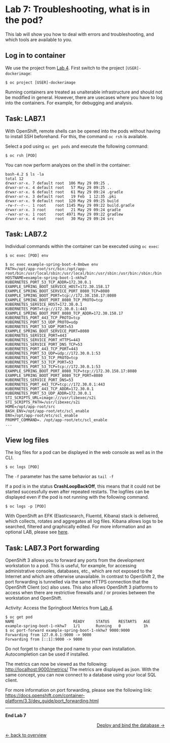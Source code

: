 # Lab 7: Troubleshooting, what is in the pod?

This lab will show you how to deal with errors and troubleshooting, and which tools are available to you.

## Log in to container

We use the project from [Lab 4](04_deploy_dockerimage.md). First switch to the project `[USER]-dockerimage`:

```
$ oc project [USER]-dockerimage
```

Running containers are treated as unalterable infrastructure and should not be modified in general. However, there are usecases where you have to log into the containers. For example, for debugging and analysis.

## Task: LAB7.1

With OpenShift, remote shells can be opened into the pods without having to install SSH beforehand. For this, the command `oc rsh` is available.

Select a pod using `oc get pods` and execute the following command:

```
$ oc rsh [POD]
```

You can now perform analyzes on the shell in the container:

```
bash-4.2 $ ls -la
total 12
drwxr-xr-x. 7 default root  106 May 29 09:25 .
drwxr-xr-x. 4 default root   57 May 29 09:25 ..
drwxr-xr-x. 6 default root   61 May 29 09:24 .gradle
drwxr-xr-x. 3 default root   19 Feb  1 12:35 .pki
drwxr-xr-x. 9 default root  120 May 29 09:25 build
-rw-r--r--. 1 root    root 1145 May 29 09:22 build.gradle
drwxr-xr-x. 3 root    root   21 May 29 09:24 gradle
-rwxr-xr-x. 1 root    root 4971 May 29 09:22 gradlew
drwxr-xr-x. 4 root    root   30 May 29 09:24 src
```

## Task: LAB7.2

Individual commands within the container can be executed using `oc exec`:

```
$ oc exec [POD] env
```


```
$ oc exec example-spring-boot-4-8mbwe env
PATH=/opt/app-root/src/bin:/opt/app-root/bin:/usr/local/sbin:/usr/local/bin:/usr/sbin:/usr/bin:/sbin:/bin
HOSTNAME=example-spring-boot-1-nkhw7
KUBERNETES_PORT_53_TCP_ADDR=172.30.0.1
EXAMPLE_SPRING_BOOT_SERVICE_HOST=172.30.158.17
EXAMPLE_SPRING_BOOT_SERVICE_PORT_8080_TCP=8080
EXAMPLE_SPRING_BOOT_PORT=tcp://172.30.158.17:8080
EXAMPLE_SPRING_BOOT_PORT_8080_TCP_PROTO=tcp
KUBERNETES_SERVICE_HOST=172.30.0.1
KUBERNETES_PORT=tcp://172.30.0.1:443
EXAMPLE_SPRING_BOOT_PORT_8080_TCP_ADDR=172.30.158.17
KUBERNETES_PORT_443_TCP_PROTO=tcp
KUBERNETES_PORT_53_UDP_PROTO=udp
KUBERNETES_PORT_53_UDP_PORT=53
EXAMPLE_SPRING_BOOT_SERVICE_PORT=8080
KUBERNETES_SERVICE_PORT=443
KUBERNETES_SERVICE_PORT_HTTPS=443
KUBERNETES_SERVICE_PORT_DNS_TCP=53
KUBERNETES_PORT_443_TCP_PORT=443
KUBERNETES_PORT_53_UDP=udp://172.30.0.1:53
KUBERNETES_PORT_53_TCP_PROTO=tcp
KUBERNETES_PORT_53_TCP_PORT=53
KUBERNETES_PORT_53_TCP=tcp://172.30.0.1:53
EXAMPLE_SPRING_BOOT_PORT_8080_TCP=tcp://172.30.158.17:8080
EXAMPLE_SPRING_BOOT_PORT_8080_TCP_PORT=8080
KUBERNETES_SERVICE_PORT_DNS=53
KUBERNETES_PORT_443_TCP=tcp://172.30.0.1:443
KUBERNETES_PORT_443_TCP_ADDR=172.30.0.1
KUBERNETES_PORT_53_UDP_ADDR=172.30.0.1
STI_SCRIPTS_URL=image:///usr/libexec/s2i
STI_SCRIPTS_PATH=/usr/libexec/s2i
HOME=/opt/app-root/src
BASH_ENV=/opt/app-root/etc/scl_enable
ENV=/opt/app-root/etc/scl_enable
PROMPT_COMMAND=. /opt/app-root/etc/scl_enable
...
```

## View log files

The log files for a pod can be displayed in the web console as well as in the CLI.

```
$ oc logs [POD]
```

The `-f` parameter has the same behavior as `tail -f`

If a pod is in the status **CrashLoopBackOff**, this means that it could not be started successfully even after repeated restarts. The logfiles can be displayed even if the pod is not running with the following command.

```
$ oc logs -p [POD]
```

With OpenShift an EFK (Elasticsearch, Fluentd, Kibana) stack is delivered, which collects, rotates and aggregates all log files. Kibana allows logs to be searched, filtered and graphically edited. For more information and an optional LAB, please see [here](../additional-labs/logging_efk_stack.md).


## Task: LAB7.3 Port forwarding

OpenShift 3 allows you to forward any ports from the development workstation to a pod. This is useful, for example, for accessing administrative consoles, databases, etc., which are not exposed to the Internet and which are otherwise unavailable. In contrast to OpenShift 2, the port forwarding is tunnelled via the same HTTPS connection that the OpenShift Client (oc) also uses. This also allows OpenShift 3 platforms to access when there are restrictive firewalls and / or proxies between the workstation and OpenShift.

Activity: Access the Springboot Metrics from [Lab 4](04_deploy_dockerimage.md).

```
$ oc get pod 
NAME                          READY     STATUS    RESTARTS   AGE
example-spring-boot-1-nkhw7   1/1       Running   0          1h
$ oc port-forward example-spring-boot-1-nkhw7 9000:9000 
Forwarding from 127.0.0.1:9000 -> 9000
Forwarding from [::1]:9000 -> 9000
```

Do not forget to change the pod name to your own installation. Autocompletion can be used if installed.

The metrics can now be viewed as the following: [http://localhost:9000/metrics/](http://localhost:9000/metrics/) The metrics are displayed as json. With the same concept, you can now connect to a database using your local SQL client.

For more information on port forwarding, please see the following link: https://docs.openshift.com/container-platform/3.3/dev_guide/port_forwarding.html

---

**End Lab 7**

<p width = "100px" align = "right"> <a href="08_database.md"> Deploy and bind the database → </a> </p>

[← back to overview](../README.md)
